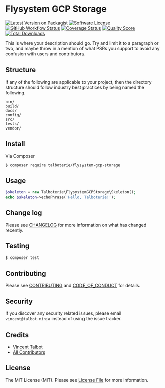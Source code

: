 # Flysystem GCP Storage

[![Latest Version on Packagist][ico-version]][link-packagist]
[![Software License][ico-license]](LICENSE.md)
[![GitHub Workflow Status][ico-github]][link-github]
[![Coverage Status][ico-scrutinizer]][link-scrutinizer]
[![Quality Score][ico-code-quality]][link-code-quality]
[![Total Downloads][ico-downloads]][link-downloads]

This is where your description should go. Try and limit it to a paragraph or two, and maybe throw in a mention of what
PSRs you support to avoid any confusion with users and contributors.

## Structure

If any of the following are applicable to your project, then the directory structure should follow industry best practices by being named the following.

```
bin/        
build/
docs/
config/
src/
tests/
vendor/
```


## Install

Via Composer

``` bash
$ composer require talboterie/flysystem-gcp-storage
```

## Usage

``` php
$skeleton = new Talboterie\FlysystemGCPStorage\Skeleton();
echo $skeleton->echoPhrase('Hello, Talboterie!');
```

## Change log

Please see [CHANGELOG](CHANGELOG.md) for more information on what has changed recently.

## Testing

``` bash
$ composer test
```

## Contributing

Please see [CONTRIBUTING](.github/CONTRIBUTING.md) and [CODE_OF_CONDUCT](.github/CODE_OF_CONDUCT.md) for details.

## Security

If you discover any security related issues, please email `vincent@talbot.ninja` instead of using the issue tracker.

## Credits

- [Vincent Talbot][link-author]
- [All Contributors][link-contributors]

## License

The MIT License (MIT). Please see [License File](LICENSE.md) for more information.

[ico-version]: https://img.shields.io/packagist/v/talboterie/flysystem-gcp-storage.svg?style=flat-square
[ico-license]: https://img.shields.io/badge/license-MIT-brightgreen.svg?style=flat-square
[ico-github]: https://img.shields.io/github/workflow/status/talboterie/flysystem-gcp-storage/run-tests?style=flat-square
[ico-scrutinizer]: https://img.shields.io/scrutinizer/coverage/g/talboterie/flysystem-gcp-storage.svg?style=flat-square
[ico-code-quality]: https://img.shields.io/scrutinizer/g/talboterie/flysystem-gcp-storage.svg?style=flat-square
[ico-downloads]: https://img.shields.io/packagist/dt/talboterie/flysystem-gcp-storage.svg?style=flat-square

[link-packagist]: https://packagist.org/packages/talboterie/flysystem-gcp-storage
[link-github]: https://github.com/talboterie/flysystem-gcp-storage/actions
[link-scrutinizer]: https://scrutinizer-ci.com/g/talboterie/flysystem-gcp-storage/code-structure
[link-code-quality]: https://scrutinizer-ci.com/g/talboterie/flysystem-gcp-storage
[link-downloads]: https://packagist.org/packages/talboterie/flysystem-gcp-storage
[link-author]: https://github.com/vtalbot
[link-contributors]: ../../contributors
